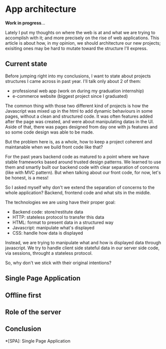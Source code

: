 # App architecture

**Work in progress**...

Lately I put my thoughts on where the web is at and what we are trying to accomplish with it; and more precisely on the rise of web applications. This article is about how, in my opinion, we should architecture our new projects; exisiting ones may be hard to mutate toward the structure I'll express.


## Current state

Before jumping right into my conclusions, I want to state about projects structures I came across in past year. I'll talk only about 2 of them:

* professional web app (work on during my graduation internship)
* e-commerce website (biggest project since I graduated)

The common thing with those two different kind of projects is how the Javascript was mixed up in the html to add dynamic behaviours in some pages, without a clean and structured code. It was often features added after the page was created, and were about manipulating datas in the UI.
Aside of that, there was pages designed from day one with js features and so some code design was able to be made.

But the problem here is, as a whole, how to keep a project coherent and maintanable when we build front code like that?

For the past years backend code as matured to a point where we have stable frameworks based around trusted design patterns. We learned to use them and smartly built our backend code with clear separation of concerns (like with MVC pattern). But when talking about our front code, for now, let's be honest, is a mess!

So I asked myself why don't we extend the separation of concerns to the whole application? Backend, frontend code and what sits in the middle.

The technologies we are using have their proper goal:

* Backend code: store/restitute data
* HTTP: stateless protocol to transfer this data
* HTML: format to present data in a structured way
* Javascript: manipulate what's displayed
* CSS: handle how data is displayed

Instead, we are trying to manipulate what and how is displayed data through javascript. We try to handle client side stateful data in our server side code, via sessions, throught a stateless protocol.

So, why don't we stick with their original intentions?


## Single Page Application



## Offline first



## Role of the server



## Conclusion



*[SPA]: Single Page Application